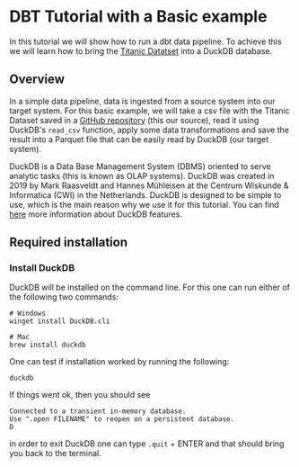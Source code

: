 # DBT Tutorial with a Basic example
In this tutorial we will show how to run a dbt data pipeline.  To achieve this we will learn how to bring the [Titanic Datatset](https://www.genome.gov/)
into a DuckDB database. 

## Overview

In a simple data pipeline, data is ingested from a source system into our target system. For this basic example, we will take a csv file with the Titanic Dataset saved in a [GitHub repository](https://github.com/datasciencedojo/datasets/blob/master/titanic.csv) (this our source), read it using DuckDB's `read_csv` function, apply some data transformations and save the result into a Parquet file that can be easily read by DuckDB (our target system).

DuckDB is a Data Base Management System (DBMS) oriented to serve analytic tasks (this is known as OLAP systems). DuckDB was created in 2019 by  Mark Raasveldt and Hannes Mühleisen at the Centrum Wiskunde & Informatica (CWI) in the Netherlands. DuckDB is designed to be simple to use, which is the main reason why we use it for this tutorial. You can find [here](https://duckdb.org/why_duckdb) more information about DuckDB features.

## Required installation

### Install DuckDB

DuckDB will be installed on the command line. For this one can run either of the following two commands:

```
# Windows
winget install DuckDB.cli
```

```
# Mac
brew install duckdb
```

One can test if installation worked by running the following:
```
duckdb
```
If things went ok, then you should see 
```
Connected to a transient in-memory database.
Use ".open FILENAME" to reopen on a persistent database.
D 
```
in order to exit DuckDB  one can type `.quit` + ENTER and that should bring you back to the terminal.
